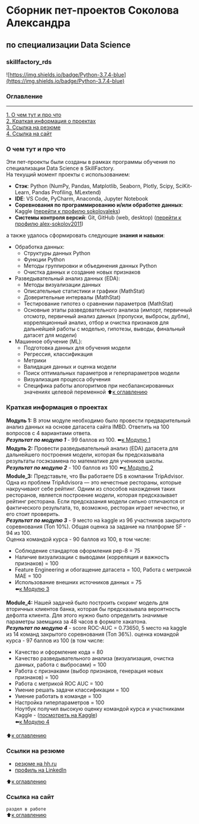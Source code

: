 # Сборник пет-проектов Соколова Александра  
## по специализации Data Science  
### skillfactory_rds  
![https://img.shields.io/badge/Python-3.7.4-blue](https://img.shields.io/badge/Python-3.7.4-blue)

### Оглавление  
---
[1. О чем тут и про что](https://github.com/alex-sokolov2011/skillfactory_rds/blob/master/README.md#О-чем-тут-и-про-что)  
[2.  Краткая информация о проектах](https://github.com/alex-sokolov2011/skillfactory_rds/blob/master/README.md#Краткая-информация-о-проектах)  
[3. Ссылка на резюме](https://github.com/alex-sokolov2011/skillfactory_rds/blob/master/README.md#Ссылка-на-резюме)  
[4. Ссылка на сайт](https://github.com/alex-sokolov2011/skillfactory_rds/blob/master/README.md#Ссылка-на-сайт)  

### О чем тут и про что  
Эти пет-проекты были созданы в рамках программы обучения по специализации Data Science в SkillFactory.  
На текущий момент проекты с использованием:
- **Стэк**: Python (NumPy, Pandas, Matplotlib, Seaborn, Plotly, Scipy, SciKit-Learn, Pandas Profiling, MLextend)  
- **IDE**: VS Code, PyCharm, Anaconda, Jupyter Notebook  
- **Cоревнования по программированию и/или обработке данных**: Kaggle ([перейти к профилю sokolovaleks](https://www.kaggle.com/sokolovaleks))  
- **Системы контроля версий**: Git, GitHub (web, desktop) ([перейти к профилю alex-sokolov2011](https://github.com/alex-sokolov2011))  

а также удалось сформировать следующие **знания и навыки**:  
- Обработка данных:  
  - Структуры данных Python  
  - Функции Python  
  - Методы группировки и объединения данных Python  
  - Очистка данных и создание новых признаков  
- Разведывательный анализ данных (EDA):  
  - Методы визуализации данных  
  - Описательные статистики и графики (MathStat)  
  - Доверительные интервалы (MathStat)  
  - Тестирование гипотез о сравнении параметров (MathStat)  
  - Основные этапы разведовательного анализа (импорт, первичный отсмотр, первичный анализ данных (пропуски, выбросы, дубли), корреляционный анализ, отбор и очистка признаков для дальнейшей работы с моделью, гипотезы, выводы, финальный датасет для модели)
- Машинное обучение (ML):
  - Подготовка данных для обучения модели
  - Регрессия, классификация
  - Метрики
  - Валидация данных и оценка модели
  - Поиск оптимальных параметров и геперпараметров модели
  - Визуализация процесса обучения
  - Специфика работы алогоритмов при несбалансированных значениях целевой переменной
:arrow_up:[к оглавлению](https://github.com/alex-sokolov2011/skillfactory_rds/blob/master/README.md#Оглавление)

### Краткая информация о проектах
**Модуль 1:** В этом модуле необходимо было провести предварительный анализ данных на основе датасета сайта IMBD. Ответить на 100 вопросов с 4 вариантами ответа.  
***Результат по модулю 1*** - 99 баллов из 100. :arrow_left:[к Модулю 1](https://github.com/alex-sokolov2011/skillfactory_rds/tree/master/module_1)  
**Модуль 2:** Провести разведывательный анализ (EDA) датасета для дальнейшего построения модели, которая бы предсказывала результаты госэкзамена по математике для учеников школы.  
***Результат по модулю 2*** - 100 баллов из 100  :arrow_left:[к Модулю 2](https://github.com/alex-sokolov2011/skillfactory_rds/tree/master/module_2)  
**Module_3:** Представьте, что Вы работаете DS в компании TripAdvisor. Одна из проблем TripAdvisorа — это нечестные рестораны, которые накручивают себе рейтинг. Одним из способов нахождения таких ресторанов, является построение модели, которая предсказывает рейтинг ресторана. Если предсказания модели сильно отличаются от фактического результата, то, возможно, ресторан играет нечестно, и его стоит проверить.  
***Результат по модулю 3*** - 9 место на kaggle из 96 участников закрытого соревнования (Топ 10%).  Общая оценка за задание на платформе SF - 94 из 100.  
Оценка командой курса - 90 баллов из 100, в том числе:
  - Соблюдение стандартов оформления pep-8 = 75  
  - Наличие визуализации с выводами (корреляция и важность признаков) = 100  
  - Feature Engineering и обогащение датасета = 100, Работа с метрикой МАЕ = 100  
  - Использование внешних источников данных = 75  
:arrow_left:[к Модулю 3](https://github.com/alex-sokolov2011/skillfactory_rds/tree/master/module_3)  

**Module_4:** Нашей задачей было построить скоринг модель для вторичных клиентов банка, которая бы предсказывала вероятность дефолта клиента. Для этого нужно было определить значимые параметры заемщика за 48 часов в формате хакатона.  
***Результат по модулю 4*** - score ROC-AUC = 0.73650, 5 место на kaggle из 14 команд закрытого соревнования (Топ 36%). оценка командой курса - 97 баллов из 100 (в том числе:  
- Качество и оформление кода = 80  
- Качество разведывательного анализа (визуализация, очистка данных, работа с выбросами) = 100  
- Работа с признаками (выбор признаков, генерация новых признаков) = 100  
- Работа с метрикой ROC AUC = 100  
- Умение решать задачи классификации = 100  
- Умение работать в команде = 100  
- Настройка гиперпараметров = 100  
Ноутбук получил высокую оценку командой курса и участниками Kaggle - ([посмотреть на Kaggle](https://www.kaggle.com/sokolovaleks/sf-dst-10-creditscoring-golobokov-sokolov))  
:arrow_left:[к Модулю 4](https://github.com/alex-sokolov2011/skillfactory_rds/tree/master/module_4)  

:arrow_up:[к оглавлению](https://github.com/alex-sokolov2011/skillfactory_rds/blob/master/README.md#Оглавление)

### Ссылки на резюме  
- [резюме на hh.ru](https://hh.ru/resume/771742d4ff073fc5bb0039ed1f7368755a7a74)  
- [профиль на LinkedIn](https://www.linkedin.com/in/%D1%81%D0%BE%D0%BA%D0%BE%D0%BB%D0%BE%D0%B2-%D0%B0%D0%BB%D0%B5%D0%BA%D1%81%D0%B0%D0%BD%D0%B4%D1%80-05378037/)  

:arrow_up:[к оглавлению](https://github.com/alex-sokolov2011/skillfactory_rds/blob/master/README.md#Оглавление)

### Ссылка на сайт  
```раздел в работе```  
:arrow_up:[к оглавлению](https://github.com/alex-sokolov2011/skillfactory_rds/blob/master/README.md#Оглавление)
